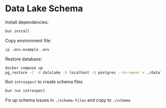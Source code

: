 # Data Lake Schema

Install dependencies:

```bash
bun install
```

Copy environment file:

```bash
cp .env.example .env
```

Restore database:

```bash
docker compose up
pg_restore -C -d datalake -h localhost -U postgres --no-owner < ./datalake_2024-04-18_120932.backup
```

Run `introspect` to create schema files

```bash
bun run introspect
```

Fix up schema issues in `./schema-files` and copy to `./schema`

